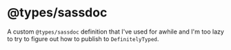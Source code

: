 # @types/sassdoc

A custom `@types/sassdoc` definition that I've used for awhile and I'm too lazy
to try to figure out how to publish to `DefinitelyTyped`.

